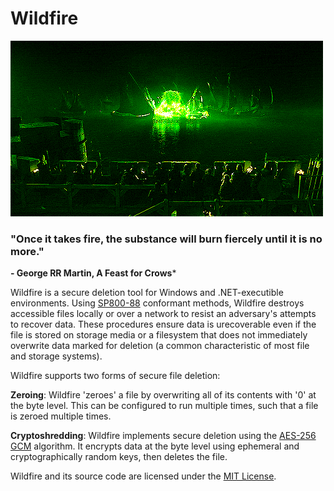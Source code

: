 # Wildfire
![Wildfire Screenshot](wildfire.gif)

### "Once it takes fire, the substance will burn fiercely until it is no more."
**- George RR Martin, A Feast for Crows***

Wildfire is a secure deletion tool for Windows and .NET-executible environments. Using [SP800-88](https://nvlpubs.nist.gov/nistpubs/SpecialPublications/NIST.SP.800-88r1.pdf) conformant methods, Wildfire destroys accessible files locally or over a network to resist an adversary's attempts to recover data. These procedures ensure data is urecoverable even if the file is stored on storage media or a filesystem that does not immediately overwrite data marked for deletion (a common characteristic of most file and storage systems). 

Wildfire supports two forms of secure file deletion:

**Zeroing**: Wildfire 'zeroes' a file by overwriting all of its contents with '0' at the byte level. This can be configured to run multiple times, such that a file is zeroed multiple times. 

**Cryptoshredding**: Wildfire implements secure deletion using the [AES-256 GCM](https://en.wikipedia.org/wiki/Galois/Counter_Mode) algorithm. It encrypts data at the byte level using ephemeral and cryptographically random keys, then deletes the file. 

Wildfire and its source code are licensed under the [MIT License](https://en.wikipedia.org/wiki/MIT_License). 
